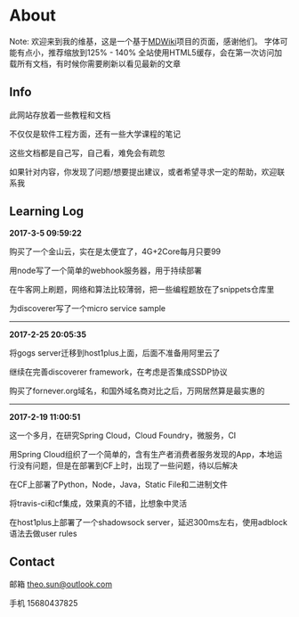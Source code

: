 # About

Note: 欢迎来到我的维基，这是一个基于[MDWiki](http://dynalon.github.io/mdwiki)项目的页面，感谢他们。
字体可能有点小，推荐缩放到125% - 140%
全站使用HTML5缓存，会在第一次访问加载所有文档，有时候你需要刷新以看见最新的文章

## Info

此网站存放着一些教程和文档

不仅仅是软件工程方面，还有一些大学课程的笔记

这些文档都是自己写，自己看，难免会有疏忽

如果针对内容，你发现了问题/想要提出建议，或者希望寻求一定的帮助，欢迎联系我

## Learning Log

**2017-3-5 09:59:22**

购买了一个金山云，实在是太便宜了，4G+2Core每月只要99

用node写了一个简单的webhook服务器，用于持续部署

在牛客网上刷题，网络和算法比较薄弱，把一些编程题放在了snippets仓库里

为discoverer写了一个micro service sample

---

**2017-2-25 20:05:35**

将gogs server迁移到host1plus上面，后面不准备用阿里云了

继续在完善discoverer framework，在考虑是否集成SSDP协议

购买了fornever.org域名，和国外域名商对比之后，万网居然算是最实惠的

---

**2017-2-19 11:00:51**

这一个多月，在研究Spring Cloud，Cloud Foundry，微服务，CI

用Spring Cloud组织了一个简单的，含有生产者消费者服务发现的App，本地运行没有问题，但是在部署到CF上时，出现了一些问题，待以后解决

在CF上部署了Python，Node，Java，Static File和二进制文件

将travis-ci和cf集成，效果真的不错，比想象中灵活

在host1plus上部署了一个shadowsock server，延迟300ms左右，使用adblock语法去做user rules

## Contact

邮箱 <theo.sun@outlook.com>

手机 15680437825
